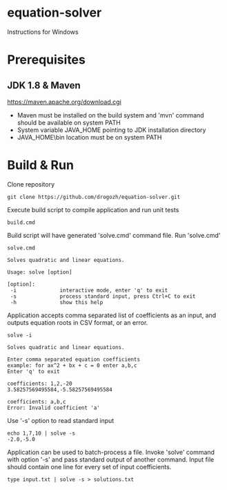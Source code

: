# equation-solver
Instructions for Windows
# Prerequisites
## JDK 1.8 & Maven
https://maven.apache.org/download.cgi

* Maven must be installed on the build system and 'mvn' command should be available on system PATH
* System variable JAVA_HOME pointing to JDK installation directory
* JAVA_HOME\bin location must be on system PATH  


# Build & Run
Clone repository
```
git clone https://github.com/drogozh/equation-solver.git
```
Execute build script to compile application and run unit tests
```
build.cmd
```

Build script will have generated 'solve.cmd' command file. Run 'solve.cmd'
```
solve.cmd
```

```
Solves quadratic and linear equations.

Usage: solve [option]

[option]:
 -i              interactive mode, enter 'q' to exit
 -s              process standard input, press Ctrl+C to exit
 -h              show this help
```
Application accepts comma separated list of coefficients as an input, and outputs equation roots in CSV format, or an error.
```
solve -i
```
```
Solves quadratic and linear equations.

Enter comma separated equation coefficients
example: for ax^2 + bx + c = 0 enter a,b,c
Enter 'q' to exit

coefficients: 1,2,-20
3.58257569495584,-5.58257569495584
```
```
coefficients: a,b,c
Error: Invalid coefficient 'a'
```
Use '-s' option to read standard input
```
echo 1,7,10 | solve -s
-2.0,-5.0
```

Application can be used to batch-process a file. Invoke 'solve' command with option '-s' and pass standard output of another command. Input file should contain one line for every set of input coefficients.
```
type input.txt | solve -s > solutions.txt
``` 

